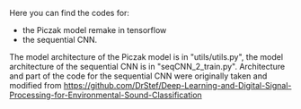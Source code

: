Here you can find the codes for:
- the Piczak model remake in tensorflow
- the sequential CNN.

The model architecture of the Piczak model is in "utils/utils.py", the model architecture of the sequential CNN is in "seqCNN_2_train.py". Architecture and part of the code for the sequential CNN were originally taken and modified from https://github.com/DrStef/Deep-Learning-and-Digital-Signal-Processing-for-Environmental-Sound-Classification
